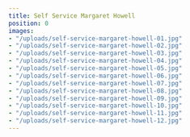 ```yaml
---
title: Self Service Margaret Howell
position: 0
images:
- "/uploads/self-service-margaret-howell-01.jpg"
- "/uploads/self-service-margaret-howell-02.jpg"
- "/uploads/self-service-margaret-howell-03.jpg"
- "/uploads/self-service-margaret-howell-04.jpg"
- "/uploads/self-service-margaret-howell-05.jpg"
- "/uploads/self-service-margaret-howell-06.jpg"
- "/uploads/self-service-margaret-howell-07.jpg"
- "/uploads/self-service-margaret-howell-08.jpg"
- "/uploads/self-service-margaret-howell-09.jpg"
- "/uploads/self-service-margaret-howell-10.jpg"
- "/uploads/self-service-margaret-howell-11.jpg"
- "/uploads/self-service-margaret-howell-12.jpg"
---
```


